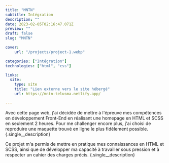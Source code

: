 ```yaml
---
title: "MNTN"
subtitle: Intégration
description: ""
date: 2023-02-05T02:16:47.071Z
preview: ""
draft: false
slug: "MNTN"

cover:
    url: "/projects/project-1.webp"

categories: ["Intégration"]
technologies: ["html", "css"]

links:
  site:
    type: site
    title: "Lien externe vers le site hébergé"
    url: https://mntn-telusma.netlify.app/

---
```


Avec cette page web, j'ai décidée de mettre à l'épreuve mes compétences en développement Front-End en réalisant une homepage en HTML et SCSS en seulement 2 heures. Pour me challenger encore plus, j'ai choisi de reproduire une maquette trouvé en ligne le plus fidèlement possible.
{.single__description}

Ce projet m'a permis de mettre en pratique mes connaissances en HTML et SCSS, ainsi que de développer ma capacité à travailler sous pression et à respecter un cahier des charges précis.
{.single__description}
